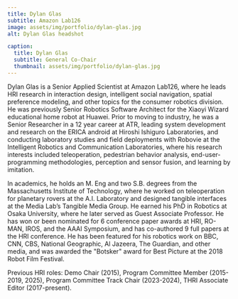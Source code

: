 ```yaml
---
title: Dylan Glas
subtitle: Amazon Lab126
image: assets/img/portfolio/dylan-glas.jpg
alt: Dylan Glas headshot

caption:
  title: Dylan Glas
  subtitle: General Co-Chair
  thumbnail: assets/img/portfolio/dylan-glas.jpg
---
```

Dylan Glas is a Senior Applied Scientist at Amazon Lab126, where he leads HRI research in interaction design, intelligent social navigation, spatial preference modeling, and other topics for the consumer robotics division. He was previously Senior Robotics Software Architect for the Xiaoyi Wizard educational home robot at Huawei. Prior to moving to industry, he was a Senior Researcher in a 12 year career at ATR, leading system development and research on the ERICA android at Hiroshi Ishiguro Laboratories, and conducting laboratory studies and field deployments with Robovie at the Intelligent Robotics and Communication Laboratories, where his research interests included teleoperation, pedestrian behavior analysis, end-user-programming methodologies, perception and sensor fusion, and learning by imitation.

In academics, he holds an M. Eng and two S.B. degrees from the Massachusetts Institute of Technology, where he worked on teleoperation for planetary rovers at the A.I. Laboratory and designed tangible interfaces at the Media Lab’s Tangible Media Group. He earned his PhD in Robotics at Osaka University, where he later served as Guest Associate Professor. He has won or been nominated for 6 conference paper awards at HRI, RO-MAN, IROS, and the AAAI Symposium, and has co-authored 9 full papers at the HRI conference. He has been featured for his robotics work on BBC, CNN, CBS, National Geographic, Al Jazeera, The Guardian, and other media, and was awarded the "Botsker" award for Best Picture at the 2018 Robot Film Festival.

Previous HRI roles: Demo Chair (2015), Program Committee Member (2015-2019, 2025), Program Committee Track Chair (2023-2024), THRI Associate Editor (2017-present).